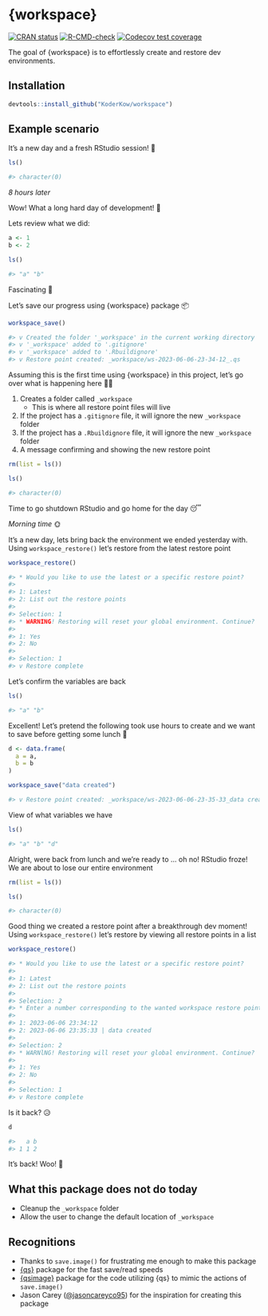 
<!-- README.md is generated from README.Rmd. Please edit that file -->

# {workspace}

<!-- badges: start -->

[![CRAN
status](https://www.r-pkg.org/badges/version/workspace)](https://CRAN.R-project.org/package=workspace)
[![R-CMD-check](https://github.com/KoderKow/workspace/actions/workflows/R-CMD-check.yaml/badge.svg)](https://github.com/KoderKow/workspace/actions/workflows/R-CMD-check.yaml)
[![Codecov test
coverage](https://codecov.io/gh/KoderKow/workspace/branch/main/graph/badge.svg)](https://app.codecov.io/gh/KoderKow/workspace?branch=main)
<!-- badges: end -->

The goal of {workspace} is to effortlessly create and restore dev
environments.

## Installation

``` r
devtools::install_github("KoderKow/workspace")
```

## Example scenario

It’s a new day and a fresh RStudio session! 🥳

``` r
ls()

#> character(0)
```

*8 hours later*

Wow! What a long hard day of development! 😤

Lets review what we did:

``` r
a <- 1
b <- 2

ls()

#> "a" "b"
```

Fascinating 🤩

Let’s save our progress using {workspace} package 📦

``` r
workspace_save()

#> v Created the folder '_workspace' in the current working directory
#> v '_workspace' added to '.gitignore'
#> v '_workspace' added to '.Rbuildignore'
#> v Restore point created: _workspace/ws-2023-06-06-23-34-12_.qs
```

Assuming this is the first time using {workspace} in this project, let’s
go over what is happening here 👨‍🏫

1.  Creates a folder called `_workspace`
    - This is where all restore point files will live
2.  If the project has a `.gitignore` file, it will ignore the new
    `_workspace` folder
3.  If the project has a `.Rbuildignore` file, it will ignore the new
    `_workspace` folder
4.  A message confirming and showing the new restore point

``` r
rm(list = ls())

ls()

#> character(0)
```

Time to go shutdown RStudio and go home for the day 😴

*Morning time* 🌞

It’s a new day, lets bring back the environment we ended yesterday with.
Using `workspace_restore()` let’s restore from the latest restore point

``` r
workspace_restore()

#> * Would you like to use the latest or a specific restore point?
#> 
#> 1: Latest
#> 2: List out the restore points
#> 
#> Selection: 1
#> * WARNING! Restoring will reset your global environment. Continue?
#> 
#> 1: Yes
#> 2: No
#> 
#> Selection: 1
#> v Restore complete
```

Let’s confirm the variables are back

``` r
ls()

#> "a" "b"
```

Excellent! Let’s pretend the following took use hours to create and we
want to save before getting some lunch 🌮

``` r
d <- data.frame(
  a = a,
  b = b
)

workspace_save("data created")

#> v Restore point created: _workspace/ws-2023-06-06-23-35-33_data created.qs
```

View of what variables we have

``` r
ls()

#> "a" "b" "d"
```

Alright, were back from lunch and we’re ready to … oh no! RStudio froze!
We are about to lose our entire environment

``` r
rm(list = ls())

ls()

#> character(0)
```

Good thing we created a restore point after a breakthrough dev moment!
Using `workspace_restore()` let’s restore by viewing all restore points
in a list

``` r
workspace_restore()

#> * Would you like to use the latest or a specific restore point?
#> 
#> 1: Latest
#> 2: List out the restore points
#> 
#> Selection: 2
#> * Enter a number corresponding to the wanted workspace restore point:
#> 
#> 1: 2023-06-06 23:34:12
#> 2: 2023-06-06 23:35:33 | data created
#> 
#> Selection: 2
#> * WARNlNG! Restoring will reset your global environment. Continue?
#> 
#> 1: Yes
#> 2: No
#> 
#> Selection: 1
#> v Restore complete
```

Is it back? 😥

``` r
d

#>   a b
#> 1 1 2
```

It’s back! Woo! 💃

## What this package does not do today

- Cleanup the `_workspace` folder
- Allow the user to change the default location of `_workspace`

## Recognitions

- Thanks to `save.image()` for frustrating me enough to make this
  package
- [{qs}](https://github.com/traversc/qs) package for the fast save/read
  speeds
- [{qsimage}](https://github.com/sellorm/qsimage) package for the code
  utilizing {qs} to mimic the actions of `save.image()`
- Jason Carey ([@jasoncareyco95](https://github.com/jasoncareyco95)) for
  the inspiration for creating this package
